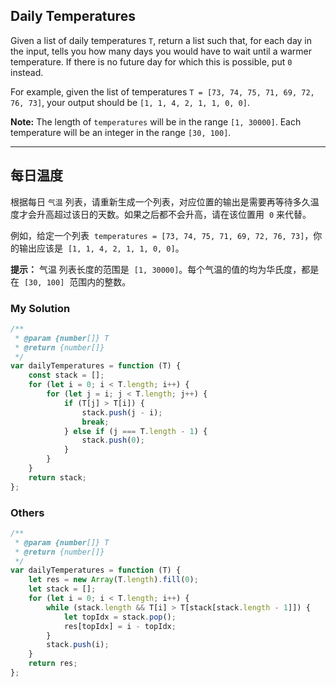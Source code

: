 ## Daily Temperatures

Given a list of daily temperatures `T`, return a list such that, for each day in the input, tells you how many days you would have to wait until a warmer temperature. If there is no future day for which this is possible, put `0` instead.

For example, given the list of temperatures `T = [73, 74, 75, 71, 69, 72, 76, 73]`, your output should be `[1, 1, 4, 2, 1, 1, 0, 0]`.

**Note:** The length of `temperatures` will be in the range `[1, 30000]`. Each temperature will be an integer in the range `[30, 100]`.

---

## 每日温度

根据每日 `气温` 列表，请重新生成一个列表，对应位置的输出是需要再等待多久温度才会升高超过该日的天数。如果之后都不会升高，请在该位置用  `0` 来代替。

例如，给定一个列表  `temperatures = [73, 74, 75, 71, 69, 72, 76, 73]`，你的输出应该是  `[1, 1, 4, 2, 1, 1, 0, 0]`。

**提示：** 气温 列表长度的范围是  `[1, 30000]`。每个气温的值的均为华氏度，都是在  `[30, 100]`  范围内的整数。

### My Solution

```javascript
/**
 * @param {number[]} T
 * @return {number[]}
 */
var dailyTemperatures = function (T) {
    const stack = [];
    for (let i = 0; i < T.length; i++) {
        for (let j = i; j < T.length; j++) {
            if (T[j] > T[i]) {
                stack.push(j - i);
                break;
            } else if (j === T.length - 1) {
                stack.push(0);
            }
        }
    }
    return stack;
};
```

### Others

```javascript
/**
 * @param {number[]} T
 * @return {number[]}
 */
var dailyTemperatures = function (T) {
    let res = new Array(T.length).fill(0);
    let stack = [];
    for (let i = 0; i < T.length; i++) {
        while (stack.length && T[i] > T[stack[stack.length - 1]]) {
            let topIdx = stack.pop();
            res[topIdx] = i - topIdx;
        }
        stack.push(i);
    }
    return res;
};
```
